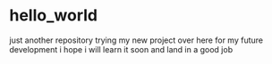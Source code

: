 # hello_world
just another repository
trying my new project over here
for my future development i hope
i will learn it soon and land in a good job
